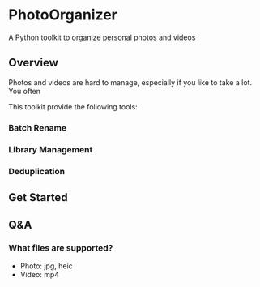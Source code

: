 # PhotoOrganizer

A Python toolkit to organize personal photos and videos

## Overview

Photos and videos are hard to manage, especially if you like to take a lot. You often 

This toolkit provide the following tools:


### Batch Rename


### Library Management


### Deduplication

## Get Started



## Q&A

### What files are supported?

- Photo: jpg, heic
- Video: mp4

